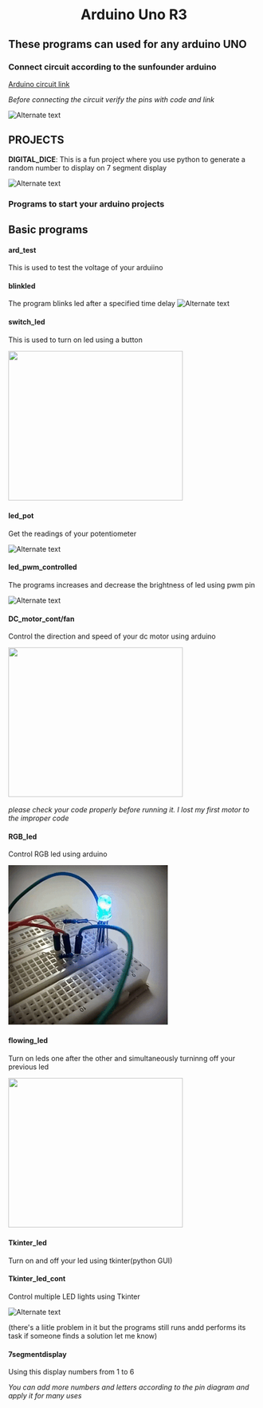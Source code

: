 <h1 align = center> Arduino Uno R3 </h1>

## These programs can used for any arduino UNO

### Connect circuit according to the sunfounder arduino

[Arduino circuit link](https://www.sunfounder.com/learn/category/Super-Kit-V2-0-for-Arduino.html)

*_Before connecting the circuit verify the pins with code and link_*

![Alternate text](https://img.shields.io/badge/Clones-40%2B-green)

## PROJECTS

**DIGITAL_DICE**:
This is a fun project where you use python to generate a random number to display on 7 segment display

![Alternate text](https://media.giphy.com/media/jVAxM7NWx6ueXKCSGe/giphy.gif)

### Programs to start your arduino projects

## Basic programs

#### ard_test

This is used to test the voltage of your arduiino

#### blinkled

The program blinks led after a specified time delay
![Alternate text](https://3.bp.blogspot.com/-3hdasamAtDQ/V3PV2sQHBlI/AAAAAAAAAA4/Onil9mWAchIRm0VHUvE3h3CSd13haQuZwCKgB/s1600/output_W5UjLK.gif)

#### switch_led

This is used to turn on led using a button

<img src = "https://cdn.instructables.com/ORIG/FWH/K9VB/JGQTF7RG/FWHK9VBJGQTF7RG.gif" height = "300" width = "350">

#### led_pot

Get the readings of your potentiometer

![Alternate text](https://images.squarespace-cdn.com/content/v1/59a893fe197aea8d0ac37f09/1506056576961-JBTO2X3UBS4KJZ4DK2AT/ke17ZwdGBToddI8pDm48kIisVeufsLaqPYS75OuX1FxZw-zPPgdn4jUwVcJE1ZvWEtT5uBSRWt4vQZAgTJucoTqqXjS3CfNDSuuf31e0tVGUIyZMpo6jDvOlV8ELZznZDi-rr9EJ6o3n8IpvEJDIMaEcAfnVBrEqrgp1UxUHGkY/giphy.gif)

#### led_pwm_controlled

The programs increases and decrease the brightness of led using pwm pin

![Alternate text](https://thumbs.gfycat.com/ClumsyFewKarakul-size_restricted.gif)

#### DC_motor_cont/fan

Control the direction and speed of your dc motor using arduino

<img src = "https://cdn.instructables.com/ORIG/F3F/HO7Q/JSCG2JBZ/F3FHO7QJSCG2JBZ.jpg?auto=webp" height = 300 width = 350>

*please check your code properly before running it. I lost my first motor to the improper code*

#### RGB_led

Control RGB led using arduino

![Alternate text](https://raw.githubusercontent.com/IslamNegm/Arduino-RGBLed-Library/master/preview_HEXRGBLed.gif)

#### flowing_led

Turn on leds one after the other and simultaneously turninng off your previous led

<img src = "https://cdn.instructables.com/FHC/Z5OJ/JDCBL4TD/FHCZ5OJJDCBL4TD.ANIMATED.LARGE.gif" height = 300 width = 350>

#### Tkinter_led

Turn on and off your led using tkinter(python GUI)

#### Tkinter_led_cont

Control multiple LED lights using Tkinter

![Alternate text](https://media1.giphy.com/media/Wqd5qegydUOE4nsq5o/giphy.gif)

(there's a liitle problem in it but the programs still runs andd performs its task if someone finds a solution let me know)

#### 7segmentdisplay

Using this display numbers from 1 to 6

*You can add more numbers and letters according to the pin diagram and apply it for many uses*

